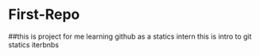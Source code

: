 # First-Repo

##this is project for me learning github as a statics intern 
this is intro to git statics iterbnbs
